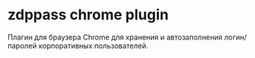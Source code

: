 # zdppass chrome plugin

Плагин для браузера Chrome для хранения и автозаполнения логин/паролей корпоративных пользователей.
